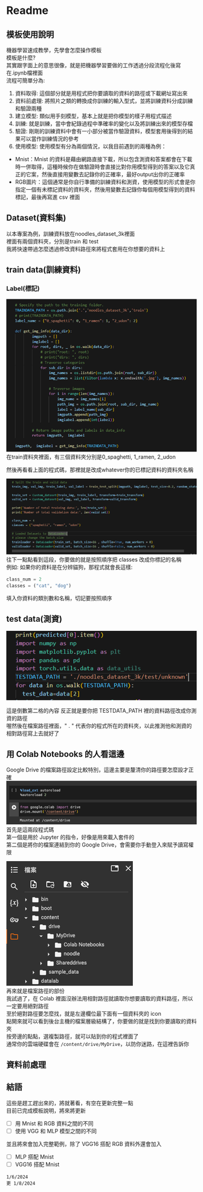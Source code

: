# Readme
## 模板使用說明
機器學習速成教學，先學會怎麼操作模板  
模板是什麼?  
其實跟字面上的意思很像，就是把機器學習要做的工作透過分段流程化後寫在.ipynb檔裡面  
流程可簡單分為:
1. 資料取得: 這個部分就是用程式把你要讀取的資料的路徑或下載網址寫出來
2. 資料前處理: 將照片之類的轉換成你訓練的輸入型式，並將訓練資料分成訓練和驗證兩種
3. 建立模型: 類似用手刻模型，基本上就是把你模型的樣子用程式描述
4. 訓練: 就是訓練，當中會紀錄過程中準確率的變化以及將訓練出來的模型存檔
5. 驗證: 剛剛的訓練資料中會有一小部分被當作驗證資料，模型套用後得到的結果可以當作訓練情況的參考
6. 使用模型: 使用模型有分為兩個情況，以我目前遇到的兩種為例：
* Mnist：Mnist 的資料是藉由網路直接下載，所以包含測資和答案都會在下載時一併取得，這種時候你在做驗證時會直接比對你用模型得到的答案以及它真正的它案，然後直接用變數去記錄你的正確率，最好output出你的正確率
* RGB圖片：這個通常是你自行準備的訓練資料和測資，使用模型的形式會是你指定一個有未標記資料的資料夾，然後用變數去記錄你每個用模型得到的資料標記，最後再寫進 csv 裡面

## Dataset(資料集)
以本專案為例，訓練資料放在noodles_dataset_3k裡面  
裡面有兩個資料夾，分別是train 和 test  
我將快速帶過怎麼透過修改資料路徑來將程式套用在你想要的資料上
## train data(訓練資料)

### Label(標記)
![Alt text](image/image.png)  
在train資料夾裡面，有三個資料夾分別是0_spaghetti, 1_ramen, 2_udon

然後再看看上面的程式碼，那裡就是改成whatever你的已標記資料的資料夾名稱

![Alt text](image/image-1.png)  
往下一點點看到這段，你要做的就是按照順序把 classes 改成你標記的名稱  
例如: 如果你的資料是在分辨貓狗，那程式就會長這樣:
```python
class_num = 2
classes = ("cat", "dog")
```
填入你資料的類別數和名稱，切記要按照順序

## test data(測資)
![Alt text](image/image-2.png)

這是倒數第二格的內容
反正就是要你把 TESTDATA_PATH 裡的資料路徑改成你測資的路徑  
喔然後在檔案路徑裡面，" . " 代表你的程式所在的資料夾，以此推測他和測資的相對路徑寫上去就好了  

## 用 Colab Notebooks 的人看這邊
Google Drive 的檔案路徑設定比較特別，這邊主要是釐清你的路徑要怎麼設才正確  
![Alt text](image/image-3.png)  
首先是這兩段程式碼  
第一個是用於 Jupyter 的指令，好像是用來載入套件的  
第二個是將你的檔案連結到你的 Google Drive，會需要你手動登入來賦予讀寫權限  

![Alt text](image/image-4.png)  
再來就是檔案路徑的部份  
我試過了，在 Colab 裡面沒辦法用相對路徑就讀取你想要讀取的資料路徑，所以一定要用絕對路徑  
至於絕對路徑要怎麼找，就是左邊欄位最下面有一個資料夾的 icon  
點開來就可以看到後台主機的檔案層級結構了，你要做的就是找到你要讀取的資料夾  
按旁邊的點點，選複製路徑，就可以貼到你的程式裡面了  
通常你的雲端硬碟會在 `/content/drive/MyDrive`，以防你迷路，在這裡告訴你


## 資料前處理

## 結語
這些是趕工趕出來的，將就著看，有空在更新完整一點  
目前已完成模板說明，將來將更新  
- [ ] 用 Mnist 和 RGB 資料之間的不同
- [ ] 使用 VGG 和 MLP 模型之間的不同  

並且將來會加入完整範例，除了 VGG16 搭配 RGB 資料外還會加入
- [ ] MLP 搭配 Mnist
- [ ] VGG16 搭配 Mnist

`1/6/2024`\
`更 1/8/2024`